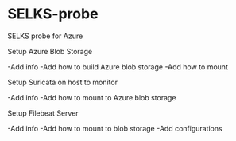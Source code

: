 # SELKS-probe
SELKS probe for Azure

Setup Azure Blob Storage

-Add info
-Add how to build Azure blob storage
-Add how to mount

Setup Suricata on host to monitor

-Add info
-Add how to mount to Azure blob storage



Setup Filebeat Server

-Add info
-Add how to mount to blob storage
-Add configurations
